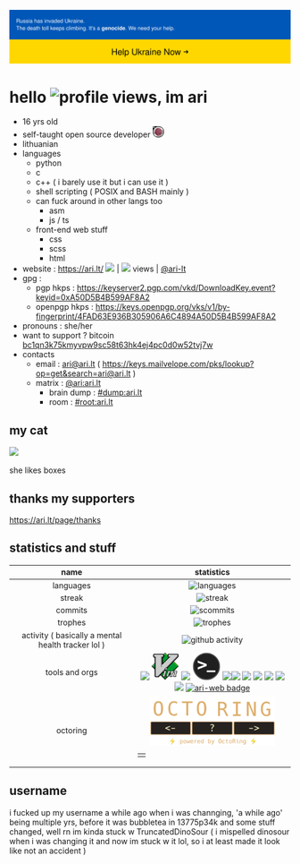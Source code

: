 <p align="center">
    <a href="https://vshymanskyy.github.io/StandWithUkraine/">
        <img src="https://raw.githubusercontent.com/vshymanskyy/StandWithUkraine/main/banner2-direct.svg" alt="#StandWithUkraine" />
    </a>
</p>

# hello ![profile views](https://komarev.com/ghpvc/?username=TruncatedDinoSour&label=views&color=282828&style=for-the-badge&label=visitor), im ari

-   16 yrs old
-   self-taught open source developer <img src="/osi_membership_badge.svg" height="20px" />
-   lithuanian
-   languages
    -   python
    -   c
    -   c++ ( i barely use it but i can use it )
    -   shell scripting ( POSIX and BASH mainly )
    -   can fuck around in other langs too
        -   asm
        -   js / ts
    -   front-end web stuff
        -   css
        -   scss
        -   html
-   website : https://ari.lt/ <img src="https://ari.lt/favicon.ico?ref=github" width="20px" /> | <img src="https://us.ari.lt/counter/@ari/kpnuBU0qISQlfR7cSNwwg9oW8654-RguVrXh9JOBGo3EP1-bm7aF9ROuQO6Jqesk.svg?ref=github" height="20px" /> views | [@ari-lt](https://ari.lt/lh)
-   gpg :
    -   pgp hkps : https://keyserver2.pgp.com/vkd/DownloadKey.event?keyid=0xA50D5B4B599AF8A2
    -   openpgp hkps :  https://keys.openpgp.org/vks/v1/by-fingerprint/4FAD63E936B305906A6C4894A50D5B4B599AF8A2 
-   pronouns : she/her
-   want to support ? bitcoin [bc1qn3k75kmyvpw9sc58t63hk4ej4pc0d0w52tvj7w](https://ari.lt/btc)
-   contacts
    - email : <ari@ari.lt> ( <https://keys.mailvelope.com/pks/lookup?op=get&search=ari@ari.lt> )
    - matrix : [@ari:ari.lt](https://matrix.to/#/@ari:ari.lt)
        - brain dump : [#dump:ari.lt](https://matrix.to/#/#dump:ari.lt)
        - room : [#root:ari.lt](https://matrix.to/#/#root:ari.lt)

## my cat

<img src="https://github.com/TruncatedDinoSour/TruncatedDinosour/assets/71613062/bf697902-9be4-4611-bc2f-2b8130d2c9aa" width="256px" />

she likes boxes

## thanks my supporters

<https://ari.lt/page/thanks>

## statistics and stuff

<table>
  <thead>
    <tr>
      <th align="center">name</th>
      <th align="center">statistics</th>
    </tr>
  </thead>
  <tbody>
    <tr>
      <td align="center">languages</td>
      <td align="center">
        <img
          src="https://github-readme-stats.vercel.app/api/top-langs/?username=TruncatedDinosour&layout=compact&theme=gruvbox&hide_border=true&exclude_repo=dino-kernel&count_private=true&bg_color=00000000&langs_count=20"
          alt="languages"
        />
      </td>
    </tr>
    <tr>
      <td align="center">streak</td>
      <td align="center">
        <img
          src="https://github-readme-streak-stats.herokuapp.com/?user=TruncatedDinosour&theme=dark&hide_border=true&background=00000000&count_private=true"
          alt="streak"
        />
      </td>
    </tr>
    <tr>
      <td align="center">commits</td>
      <td align="center">
        <img
          src="https://github-readme-stats-sabesansathananthan.vercel.app/api?username=TruncatedDinosour&show_icons=true&hide_border=true&theme=gruvbox&exclude_repo=dino-kernel&count_private=true&bg_color=00000000"
          alt="scommits"
        />
      </td>
    </tr>
    <tr>
      <td align="center">trophes</td>
      <td align="center">
        <img
          src="https://github-profile-trophy.vercel.app/?username=TruncatedDinosour&theme=gruvbox&margin-w=10&margin-h=15&column=8&exclude_repo=dino-kernel&count_private=true&no-bg=true&no-frame=true"
          alt="trophes"
        />
      </td>
    </tr>
    <tr>
      <td align="center">activity ( basically a mental health tracker lol )</td>
      <td align="center">
        <img
          src="https://github-readme-activity-graph.vercel.app/graph?username=TruncatedDinosour&theme=gruvbox&bg_color=00000000&count_private=true&hide_border=true"
          alt="github activity"
        />
      </td>
    </tr>
    <tr>
      <td align="center">tools and orgs</td>
      <td align="center">
        <img
          src="https://avatars.githubusercontent.com/u/99056985?s=200&v=4"
          width="50px"
        />
        <img
          src="https://raw.githubusercontent.com/github/explore/80688e429a7d4ef2fca1e82350fe8e3517d3494d/topics/vim/vim.png"
          width="50px"
        />
        <img
          src="https://upload.wikimedia.org/wikipedia/commons/thumb/1/18/C_Programming_Language.svg/695px-C_Programming_Language.svg.png"
          width="50px"
        />
        <img
          src="https://raw.githubusercontent.com/github/explore/80688e429a7d4ef2fca1e82350fe8e3517d3494d/topics/terminal/terminal.png"
          width="50px"
        />
        <img
          src="https://camo.githubusercontent.com/64b1f535115add5713c419514a1bb8e76aeafbc2e9b6b91c00ddfd697713bbb0/68747470733a2f2f63646e2e6a7364656c6976722e6e65742f6e706d2f4070726f6772616d6d696e672d6c616e6775616765732d6c6f676f732f707974686f6e40302e302e302f707974686f6e5f323536783235362e706e67"
          width="50px"
        /><img
          src="https://upload.wikimedia.org/wikipedia/commons/thumb/3/35/Tux.svg/1727px-Tux.svg.png"
          width="50px"
        />
        <img
          src="https://upload.wikimedia.org/wikipedia/commons/thumb/1/1a/Suckless_logo.svg/1200px-Suckless_logo.svg.png"
          width="50px"
        />
        <img
          src="https://i.ytimg.com/vi/6iTFCQ54_GA/hqdefault.jpg"
          width="50px"
        />
        <img
          src="https://upload.wikimedia.org/wikipedia/commons/thumb/e/ef/Stack_Overflow_icon.svg/768px-Stack_Overflow_icon.svg.png"
          width="50px"
        />
        <img
          src="https://cdn.sstatic.net/Sites/stackoverflow/Img/subcommunities/intel-dark.svg?v=72ff93f7d507"
          width="50px"
        />
        <img
          src="https://upload.wikimedia.org/wikipedia/commons/thumb/a/a0/Firefox_logo%2C_2019.svg/1971px-Firefox_logo%2C_2019.svg.png"
          width="50px"
        />
        <a href="https://ari.lt/">
            <img src="https://ari.lt/badge.png" loading="lazy" alt="ari-web badge" height="31px" width="88px" />
        </a>
      </td>
    </tr>
    <tr>
      <td align="center">octoring</td>
      <td align="center">
        <table>
          <tbody>
            <tr>
              <td>
                <tr></tr>
                <a href="https://octo-ring.com/"
                  ><img
                    src="/octoring/top.png"
                    width="84%"
                    alt="Octo Ring logo"
                    align="top" /></a
                ><br /><a href="https://octo-ring.com/p/TruncatedDinosour/prev"
                  ><img
                    src="/octoring/prev.png"
                    width="28%"
                    alt="previous"
                    align="top"
                    title="previous profile" /></a
                ><a href="https://octo-ring.com/p/TruncatedDinosour/random"
                  ><img
                    src="/octoring/random.png"
                    width="28%"
                    alt="random"
                    align="top"
                    title="random profile" /></a
                ><a href="https://octo-ring.com/p/TruncatedDinosour/next"
                  ><img
                    src="/octoring/next.png"
                    width="28%"
                    alt="next"
                    align="top"
                    title="next profile" /></a
                ><br /><a href="https://octo-ring.com/"
                  ><img
                    src="/octoring/bottom.png"
                    width="84%"
                    alt="check out other github profiles in the octo ring"
                    align="top"
                /></a>
              </td>
            </tr>
          </tbody>
        </table>
      </td>
    </tr>
  </tbody>
</table>

## username

i fucked up my username a while ago when i was channging, 'a while ago' being multiple yrs, before it was bubbletea in 13775p34k and some stuff changed, well rn im kinda stuck w TruncatedDinoSour ( i mispelled dinosour when i was changing it and now im stuck w it lol, so i at least made it look like not an accident )
